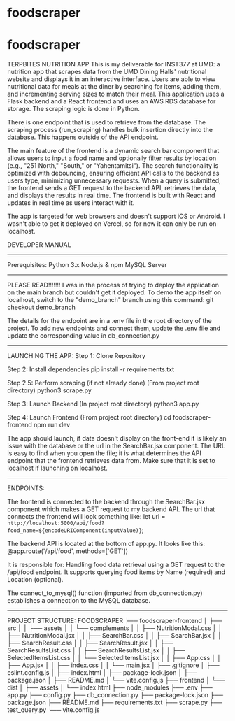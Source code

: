 # foodscraper
# foodscraper

TERPBITES NUTRITION APP
This is my deliverable for INST377 at UMD: a nutrition app that scrapes data from the UMD Dining Halls' nutritional website and displays it in an interactive interface. Users are able to view nutritional data for meals at the diner by searching for items, adding them, and incrementing serving sizes to match their meal. This application uses a Flask backend and a React frontend and uses an AWS RDS database for storage. The scraping logic is done in Python.

There is one endpoint that is used to retrieve from the database. The scraping process (run_scraping) handles bulk insertion directly into the database. This happens outside of the API endpoint.

The main feature of the frontend is a dynamic search bar component that allows users to input a food name and optionally filter results by location (e.g., "251 North," "South," or "Yahentamitsi"). The search functionality is optimized with debouncing, ensuring efficient API calls to the backend as users type, minimizing unnecessary requests. When a query is submitted, the frontend sends a GET request to the backend API, retrieves the data, and displays the results in real time. The frontend is built with React and updates in real time as users interact with it.

The app is targeted for web browsers and doesn't support iOS or Android. I wasn't able to get it deployed on Vercel, so for now it can only be run on localhost.

DEVELOPER MANUAL
_______________________________________________________________________________________________________________________________________________________________________
Prerequisites:
Python 3.x
Node.js & npm
MySQL Server
_______________________________________________________________________________________________________________________________________________________________________
PLEASE READ!!!!!!!
I was in the process of trying to deploy the application on the main branch but couldn't get it deployed. To demo the app itself on localhost, switch to the "demo_branch" branch using this command:
  git checkout demo_branch

The details for the endpoint are in a .env file in the root directory of the project. To add new endpoints and connect them, update the .env file and update the corresponding value in db_connection.py
_______________________________________________________________________________________________________________________________________________________________________

LAUNCHING THE APP:
Step 1: Clone Repository

Step 2: Install dependencies
  pip install -r requirements.txt
  
Step 2.5: Perform scraping (if not already done)
  (From project root directory)
  python3 scrape.py

Step 3: Launch Backend
  (In project root directory)
  python3 app.py

Step 4: Launch Frontend
  (From project root directory)
  cd foodscraper-frontend
  npm run dev

The app should launch, if data doesn't display on the front-end it is likely an issue with the database or the url in the SearchBar.jsx component. The URL is easy to find when you open the file; it is what determines the API endpoint that the frontend retrieves data from. Make sure that it is set to localhost if launching on localhost.
_______________________________________________________________________________________________________________________________________________________________________
ENDPOINTS:

The frontend is connected to the backend through the SearchBar.jsx component which makes a GET request to my backend API. The url that connects the frontend will look something like:
    let url = `http://localhost:5000/api/food?food_name=${encodeURIComponent(inputValue)}`;

The backend API is located at the bottom of app.py. It looks like this:
  @app.route('/api/food', methods=['GET'])

It is responsible for:
Handling food data retrieval using a GET request to the /api/food endpoint.
It supports querying food items by Name (required) and Location (optional).

The connect_to_mysql() function (imported from db_connection.py) establishes a connection to the MySQL database.
_______________________________________________________________________________________________________________________________________________________________________
PROJECT STRUCTURE:
FOODSCRAPER
├── foodscraper-frontend
│   ├── src
│   │   ├── assets
│   │   └── complements
│   │       ├── NutritionModal.css
│   │       ├── NutritionModal.jsx
│   │       ├── SearchBar.css
│   │       ├── SearchBar.jsx
│   │       ├── SearchResult.css
│   │       ├── SearchResult.jsx
│   │       ├── SearchResultsList.css
│   │       ├── SearchResultsList.jsx
│   │       ├── SelectedItemsList.css
│   │       └── SelectedItemsList.jsx
│   │   ├── App.css
│   │   ├── App.jsx
│   │   ├── index.css
│   │   └── main.jsx
│   ├── .gitignore
│   ├── eslint.config.js
│   ├── index.html
│   ├── package-lock.json
│   ├── package.json
│   ├── README.md
│   └── vite.config.js
├── frontend
│   └── dist
│       ├── assets
│       └── index.html
├── node_modules
├── .env
├── app.py
├── config.py
├── db_connection.py
├── package-lock.json
├── package.json
├── README.md
├── requirements.txt
├── scrape.py
├── test_query.py
└── vite.config.js
